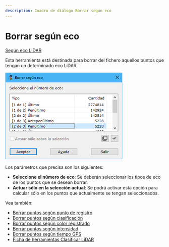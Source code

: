 ```yaml
---
description: Cuadro de diálogo Borrar según eco
---
```


# Borrar según eco

[Según eco LIDAR](./)

Esta herramienta está destinada para borrar del fichero aquellos puntos que tengan un determinado eco LiDAR.

![Cuadro de diálogo Borrar según eco](<../../../.gitbook/assets/image (135).png>)

Los parámetros que precisa son los siguientes:

* **Seleccione el número de eco**: Se deberán seleccionar los tipos de eco de los puntos que se desean borrar.
* **Actuar sólo en la selección actual**: Se podrá activar esta opción para calcular sólo en los puntos que actualmente se tengan seleccionados.

Vea también:

* [Borrar puntos según punto de registro](../segun-punto-de-registro/borrar-segun-punto-de-registro.md)
* [Borrar puntos según clasificación](../segun-clasificacion-lidar/borrar-segun-clasificacion.md)
* [Borrar puntos según color registrado](../segun-color-registrado/borrar-segun-color-registrado.md)
* [Borrar puntos según intensidad](../segun-intensidad/borrar-segun-intensidad.md)
* [Borrar puntos según tiempo GPS](../segun-tiempo-gps/borrar-segun-tiempo-gps.md)
* [Ficha de herramientas Clasificar LiDAR](../../fichas-de-herramientas/ficha-de-herramientas-clasificar-lidar.md)
